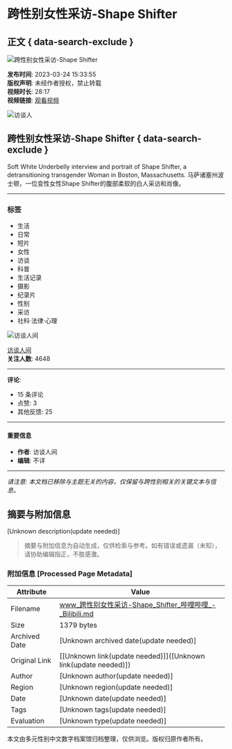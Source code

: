 # 跨性别女性采访-Shape Shifter

## 正文 { data-search-exclude }


![跨性别女性采访-Shape Shifter](https://i1.hdslb.com/bfs/archive/95bdd85c98156c4c94631042f654e98b602f25e8.jpg@100w_100h_1c.webp)

**发布时间**: 2023-03-24 15:33:55  
**版权声明**: 未经作者授权，禁止转载  
**视频时长**: 28:17  
**视频链接**: [观看视频](https://www.bilibili.com)

![访谈人](https://i0.hdslb.com/bfs/face/c5eade70f5b995386cd58d540553774c8c17d41b.jpg@96w.webp)

## 跨性别女性采访-Shape Shifter { data-search-exclude }

Soft White Underbelly interview and portrait of Shape Shifter, a detransitioning transgender Woman in Boston, Massachusetts. 马萨诸塞州波士顿，一位变性女性Shape Shifter的腹部柔软的白人采访和肖像。

---

### 标签
- 生活
- 日常
- 短片
- 女性
- 访谈
- 科普
- 生活记录
- 摄影
- 纪录片
- 性别
- 采访
- 社科·法律·心理

![访谈人间](https://i0.hdslb.com/bfs/face/c5eade70f5b995386cd58d540553774c8c17d41b.jpg@96w_96h_1c_1s_!web-avatar.webp)

[访谈人间](https://space.bilibili.com/88665702)  
**关注人数**: 4648

--- 

**评论**:  
- 15 条评论  
- 点赞: 3  
- 其他反馈: 25 

---

#### 重要信息
- **作者**: 访谈人间
- **编辑**: 不详

--- 

*请注意: 本文档已移除与主题无关的内容，仅保留与跨性别相关的关键文本与信息。*
<!-- tcd_original_link https://www.bilibili.com/video/BV1J24y177gj/ -->


## 摘要与附加信息

<!-- tcd_abstract -->
[Unknown description(update needed)]
<!-- tcd_abstract_end -->

> 摘要与附加信息为自动生成，仅供检索与参考。如有错误或遗漏（未知），请协助编辑指正，不胜感激。

### 附加信息 [Processed Page Metadata]

| Attribute       | Value                                  |
|-----------------|----------------------------------------|
| Filename        | www_跨性别女性采访-Shape_Shifter_哔哩哔哩_-_Bilibili.md                             |
| Size            | 1379 bytes                           |
| Archived Date   | [Unknown archived date(update needed)]                             |
| Original Link   | [[Unknown link(update needed)]]([Unknown link(update needed)])                       |
| Author          | [Unknown author(update needed)]                               |
| Region          | [Unknown region(update needed)]                               |
| Date            | [Unknown date(update needed)]                                 |
| Tags            | [Unknown tags(update needed)]                                 |
| Evaluation            | [Unknown type(update needed)]                                 |
<!-- tcd_table_end -->

本文由多元性别中文数字档案馆归档整理，仅供浏览。版权归原作者所有。
